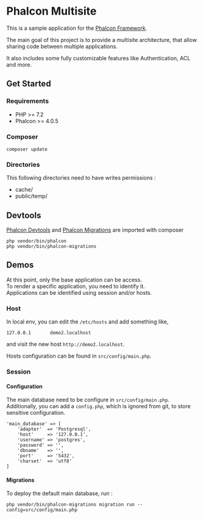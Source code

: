 # Phalcon Multisite

This is a sample application for the [Phalcon Framework](https://github.com/phalcon/cphalcon).

The main goal of this project is to provide a multisite architecture, that allow sharing code between multiple applications.

It also includes some fully customizable features like Authentication, ACL and more.


## Get Started

### Requirements

* PHP >= 7.2
* Phalcon >= 4.0.5

### Composer

```
composer update
```
    
### Directories

This following directories need to have writes permissions : 

* cache/
* public/temp/

## Devtools

[Phalcon Devtools](https://docs.phalcon.io/4.0/en/devtools) and
[Phalcon Migrations](https://docs.phalcon.io/4.0/en/db-migrations) are imported with composer 

    php vendor/bin/phalcon
    php vendor/bin/phalcon-migrations

## Demos

At this point, only the base application can be access. \
To render a specific application, you need to identify it. \
Applications can be identified using session and/or hosts.

### Host

In local env, you can edit the `/etc/hosts` and add something like,

    127.0.0.1       demo2.localhost 
    
and visit the new host `http://demo2.localhost`.

Hosts configuration can be found in `src/config/main.php`.

### Session

#### Configuration

The main database need to be configure in `src/config/main.php`. \
Additionally, you can add a `config.php`, which is ignored from git, to store sensitive configuration.

```
'main_database' => [
    'adapter'  => 'Postgresql',
    'host'     => '127.0.0.1',
    'username' => 'postgres',
    'password' => '',
    'dbname'   => '',
    'port'     => '5432',
    'charset'  => 'utf8'
]
```

#### Migrations
    
To deploy the default main database, run :

    php vendor/bin/phalcon-migrations migration run --config=src/config/main.php